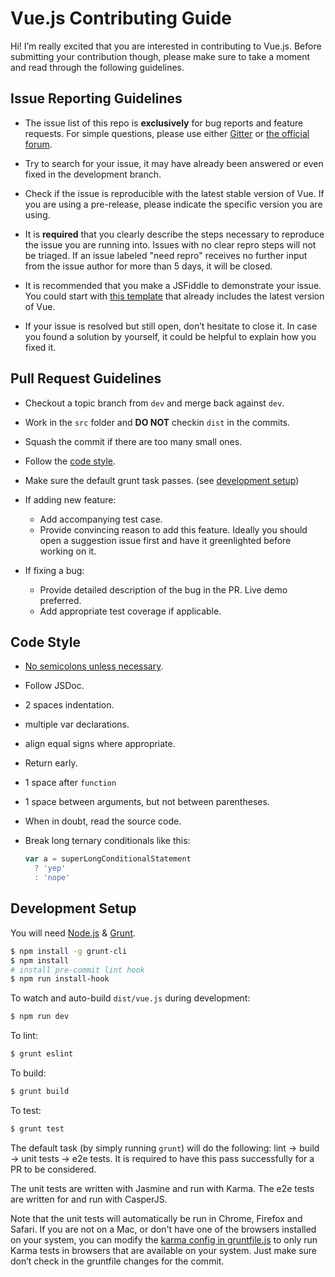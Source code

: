 # Vue.js Contributing Guide

Hi! I’m really excited that you are interested in contributing to Vue.js. Before submitting your contribution though, please make sure to take a moment and read through the following guidelines.

## Issue Reporting Guidelines

- The issue list of this repo is **exclusively** for bug reports and feature requests. For simple questions, please use either [Gitter](https://gitter.im/yyx990803/vue) or [the official forum](http://forum.vuejs.org/).

- Try to search for your issue, it may have already been answered or even fixed in the development branch.

- Check if the issue is reproducible with the latest stable version of Vue. If you are using a pre-release, please indicate the specific version you are using.

- It is **required** that you clearly describe the steps necessary to reproduce the issue you are running into. Issues with no clear repro steps will not be triaged. If an issue labeled "need repro" receives no further input from the issue author for more than 5 days, it will be closed.

- It is recommended that you make a JSFiddle to demonstrate your issue. You could start with [this template](http://jsfiddle.net/5sH6A/) that already includes the latest version of Vue.

- If your issue is resolved but still open, don’t hesitate to close it. In case you found a solution by yourself, it could be helpful to explain how you fixed it.

## Pull Request Guidelines

- Checkout a topic branch from `dev` and merge back against `dev`.

- Work in the `src` folder and **DO NOT** checkin `dist` in the commits.

- Squash the commit if there are too many small ones.

- Follow the [code style](#code-style).

- Make sure the default grunt task passes. (see [development setup](#development-setup))

- If adding new feature:
    - Add accompanying test case.
    - Provide convincing reason to add this feature. Ideally you should open a suggestion issue first and have it greenlighted before working on it.

- If fixing a bug:
    - Provide detailed description of the bug in the PR. Live demo preferred.
    - Add appropriate test coverage if applicable.

## Code Style

- [No semicolons unless necessary](http://inimino.org/~inimino/blog/javascript_semicolons).
- Follow JSDoc.
- 2 spaces indentation.
- multiple var declarations.
- align equal signs where appropriate.
- Return early.
- 1 space after `function`
- 1 space between arguments, but not between parentheses.
- When in doubt, read the source code.
- Break long ternary conditionals like this:

  ``` js
  var a = superLongConditionalStatement
    ? 'yep'
    : 'nope'
  ```

## Development Setup

You will need [Node.js](http://nodejs.org) & [Grunt](http://gruntjs.com).

``` bash
$ npm install -g grunt-cli
$ npm install
# install pre-commit lint hook
$ npm run install-hook
```

To watch and auto-build `dist/vue.js` during development:

``` bash
$ npm run dev
```

To lint:

``` bash
$ grunt eslint
```

To build:

``` bash
$ grunt build
```

To test:

``` bash
$ grunt test
```

The default task (by simply running `grunt`) will do the following: lint -> build -> unit tests -> e2e tests. It is required to have this pass successfully for a PR to be considered.

The unit tests are written with Jasmine and run with Karma. The e2e tests are written for and run with CasperJS.

Note that the unit tests will automatically be run in Chrome, Firefox and Safari. If you are not on a Mac, or don't have one of the browsers installed on your system, you can modify the [karma config in gruntfile.js](https://github.com/yyx990803/vue/blob/dev/gruntfile.js#L38) to only run Karma tests in browsers that are available on your system. Just make sure don’t check in the gruntfile changes for the commit.

